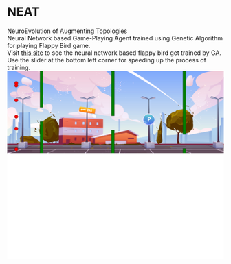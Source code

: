 # NEAT
NeuroEvolution of Augmenting Topologies<br />
Neural Network based Game-Playing Agent trained using Genetic Algorithm for playing Flappy Bird game.<br />
Visit [this site](https://chiradeepdey.github.io/NEAT/) to see the neural network based flappy bird get trained by GA.<br />Use the slider at the bottom left corner for speeding up the process of training.
![](NEAT.png)

